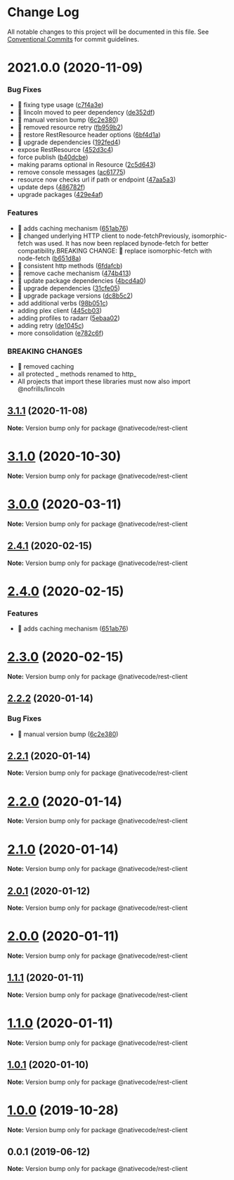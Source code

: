 # Change Log

All notable changes to this project will be documented in this file.
See [Conventional Commits](https://conventionalcommits.org) for commit guidelines.

# 2021.0.0 (2020-11-09)


### Bug Fixes

* 🐛 fixing type usage ([c7f4a3e](https://git.nativecode.net/nativecode/media-clients/commits/c7f4a3ea94be91255637315ec0a68ea359d2246c))
* 🐛 lincoln moved to peer dependency ([de352df](https://git.nativecode.net/nativecode/media-clients/commits/de352df476c9ab290789177f1398a7e71f03c825))
* 🐛 manual version bump ([6c2e380](https://git.nativecode.net/nativecode/media-clients/commits/6c2e3806fdd130cd8915b9d844b2605260879516))
* 🐛 removed resource retry ([fb959b2](https://git.nativecode.net/nativecode/media-clients/commits/fb959b261ac2e66dce892835bb329431a06dc564))
* 🐛 restore RestResource header options ([6bf4d1a](https://git.nativecode.net/nativecode/media-clients/commits/6bf4d1a9781eabcfbc40bbb6670cbaa5567c8aa6))
* 🐛 upgrade dependencies ([192fed4](https://git.nativecode.net/nativecode/media-clients/commits/192fed461414d8da68f6e3f61ef0cb71427e26ab))
* expose RestResource ([452d3c4](https://git.nativecode.net/nativecode/media-clients/commits/452d3c4d8142a41744c89d24a252d7ca1c895cb0))
* force publish ([b40dcbe](https://git.nativecode.net/nativecode/media-clients/commits/b40dcbe24237cb044c1d7d4611ccac7c096da1d1))
* making params optional in Resource ([2c5d643](https://git.nativecode.net/nativecode/media-clients/commits/2c5d64347962e2b75dfdb42185b723e32399a911))
* remove console messages ([ac61775](https://git.nativecode.net/nativecode/media-clients/commits/ac61775bf46e1de14646d594700d81842cfc9673))
* resource now checks url if path or endpoint ([47aa5a3](https://git.nativecode.net/nativecode/media-clients/commits/47aa5a3505be09d3609ae9f12aa00c9c0b090fa9))
* update deps ([486782f](https://git.nativecode.net/nativecode/media-clients/commits/486782f2488c8d0365b852d071b168e9a7ecd944))
* upgrade packages ([429e4af](https://git.nativecode.net/nativecode/media-clients/commits/429e4af8658bb27d569726ac2a09f0b25ce19418))


### Features

* 🎸 adds caching mechanism ([651ab76](https://git.nativecode.net/nativecode/media-clients/commits/651ab7670069b9a4ef0f2de3f6317e2709cb5502))
* 🎸 changed underlying HTTP client to node-fetchPreviously, isomorphic-fetch was used. It has now been replaced bynode-fetch for better compatibility.BREAKING CHANGE: 🧨 replace isomorphic-fetch with node-fetch ([b651d8a](https://git.nativecode.net/nativecode/media-clients/commits/b651d8a97163e693ba2928b84c1cea78c7f19474))
* 🎸 consistent http methods ([6fdafcb](https://git.nativecode.net/nativecode/media-clients/commits/6fdafcb7aa42c04c5b5db0f8c42fc396fd748571))
* 🎸 remove cache mechanism ([474b413](https://git.nativecode.net/nativecode/media-clients/commits/474b41302a15b7baebd0a497401407aeee8a1d27))
* 🎸 update package dependencies ([4bcd4a0](https://git.nativecode.net/nativecode/media-clients/commits/4bcd4a0b7200b563d9a889d1259d6754ea6929a7))
* 🎸 upgrade dependencies ([31cfe05](https://git.nativecode.net/nativecode/media-clients/commits/31cfe0507d569dfd3c93ecdffbcb18773e8ffdcf))
* 🎸 upgrade package versions ([dc8b5c2](https://git.nativecode.net/nativecode/media-clients/commits/dc8b5c2eb53335bcec847a39e0476d8657b713a1))
* add additional verbs ([98b051c](https://git.nativecode.net/nativecode/media-clients/commits/98b051c0de4cb4414d0e53c83d9977565c6166c0))
* adding plex client ([445cb03](https://git.nativecode.net/nativecode/media-clients/commits/445cb038cc6440601a8a994f4b787884f1b1db77))
* adding profiles to radarr ([5ebaa02](https://git.nativecode.net/nativecode/media-clients/commits/5ebaa028fae43b4b3a980bd824110f75cc7e0d06))
* adding retry ([de1045c](https://git.nativecode.net/nativecode/media-clients/commits/de1045ceb1ffc54991af082bf4d21bd31dcb4236))
* more consolidation ([e782c6f](https://git.nativecode.net/nativecode/media-clients/commits/e782c6f74d48b5772cc132c142b95eb31939a155))


### BREAKING CHANGES

* 🧨 removed caching
* all protected _ methods renamed to http_
* All projects that import these libraries must now also import
@nofrills/lincoln





## [3.1.1](https://git.nativecode.net/nativecode/media-clients/compare/@nativecode/rest-client@3.1.1-next.1...@nativecode/rest-client@3.1.1) (2020-11-08)

**Note:** Version bump only for package @nativecode/rest-client





# [3.1.0](https://git.nativecode.net/nativecode/media-clients/compare/@nativecode/rest-client@3.1.0-next.1...@nativecode/rest-client@3.1.0) (2020-10-30)

**Note:** Version bump only for package @nativecode/rest-client





# [3.0.0](https://git.nativecode.net/nativecode/media-clients/compare/@nativecode/rest-client@3.0.0-next.3...@nativecode/rest-client@3.0.0) (2020-03-11)

**Note:** Version bump only for package @nativecode/rest-client





## [2.4.1](https://git.nativecode.net/nativecode/media-clients/compare/@nativecode/rest-client@2.4.1-next.1...@nativecode/rest-client@2.4.1) (2020-02-15)

**Note:** Version bump only for package @nativecode/rest-client





# [2.4.0](https://git.nativecode.net/nativecode/media-clients/compare/@nativecode/rest-client@2.3.0...@nativecode/rest-client@2.4.0) (2020-02-15)


### Features

* 🎸 adds caching mechanism ([651ab76](https://git.nativecode.net/nativecode/media-clients/commits/651ab7670069b9a4ef0f2de3f6317e2709cb5502))





# [2.3.0](https://git.nativecode.net/nativecode/media-clients/compare/@nativecode/rest-client@2.3.0-next.0...@nativecode/rest-client@2.3.0) (2020-02-15)

**Note:** Version bump only for package @nativecode/rest-client





## [2.2.2](https://git.nativecode.net/nativecode/media-clients/compare/@nativecode/rest-client@2.2.1-next.1...@nativecode/rest-client@2.2.2) (2020-01-14)


### Bug Fixes

* 🐛 manual version bump ([6c2e380](https://git.nativecode.net/nativecode/media-clients/commits/6c2e3806fdd130cd8915b9d844b2605260879516))





## [2.2.1](https://git.nativecode.net/nativecode/media-clients/compare/@nativecode/rest-client@2.2.0...@nativecode/rest-client@2.2.1) (2020-01-14)

**Note:** Version bump only for package @nativecode/rest-client





# [2.2.0](https://git.nativecode.net/nativecode/media-clients/compare/@nativecode/rest-client@2.2.0-next.0...@nativecode/rest-client@2.2.0) (2020-01-14)

**Note:** Version bump only for package @nativecode/rest-client





# [2.1.0](https://git.nativecode.net/nativecode/media-clients/compare/@nativecode/rest-client@2.1.0-next.0...@nativecode/rest-client@2.1.0) (2020-01-14)

**Note:** Version bump only for package @nativecode/rest-client





## [2.0.1](https://git.nativecode.net/nativecode/media-clients/compare/@nativecode/rest-client@2.0.1-next.0...@nativecode/rest-client@2.0.1) (2020-01-12)

**Note:** Version bump only for package @nativecode/rest-client





# [2.0.0](https://git.nativecode.net/nativecode/media-clients/compare/@nativecode/rest-client@2.0.0-next.3...@nativecode/rest-client@2.0.0) (2020-01-11)

**Note:** Version bump only for package @nativecode/rest-client





## [1.1.1](https://git.nativecode.net/nativecode/media-clients/compare/@nativecode/rest-client@1.1.1-next.2...@nativecode/rest-client@1.1.1) (2020-01-11)

**Note:** Version bump only for package @nativecode/rest-client





# [1.1.0](https://git.nativecode.net/nativecode/media-clients/compare/@nativecode/rest-client@1.1.0-next.2...@nativecode/rest-client@1.1.0) (2020-01-11)

**Note:** Version bump only for package @nativecode/rest-client





## [1.0.1](https://git.nativecode.net/nativecode/media-clients/compare/@nativecode/rest-client@1.0.1-next.1...@nativecode/rest-client@1.0.1) (2020-01-10)

**Note:** Version bump only for package @nativecode/rest-client





# [1.0.0](https://git.nativecode.net/nativecode/media-clients/compare/@nativecode/rest-client@1.0.0-next.1...@nativecode/rest-client@1.0.0) (2019-10-28)

**Note:** Version bump only for package @nativecode/rest-client





## 0.0.1 (2019-06-12)

**Note:** Version bump only for package @nativecode/rest-client
